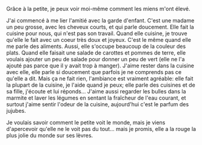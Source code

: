 Grâce à la petite, je peux voir moi-même comment les miens m'ont élevé. 

J'ai commencé à me lier l'amitié avec la garde d'enfant. C'est une madame un peu grosse, avec les cheveux courts, et qui parle doucement. Elle fait la cuisine pour nous, qui n'est pas son travail. Quand elle cuisine, je trouve qu'elle le fait avec un coeur très doux et joyeux. C'est le même quand elle me parle des aliments. Aussi, elle s'occupe beaucoup de la couleur des plats. Quand elle faisait une salade de carottes et pommes de terre, elle voulais ajouter un peu de salade pour donner un peu de vert (elle ne l'a ajouté pas parce que il y avait trop à manger). J'aime rester dans la cuisine avec elle, elle parle si doucement que parfois je ne comprends pas ce qu'elle a dit. Mais ça ne fait rien, l'ambiance est vraiment agréable: elle fait la plupart de la cuisine, je l'aide quand je peux; elle parle des cuisines et de sa fille, j'écoute et lui réponds... J'aime aussi regarder les bulles dans la marmite et laver les légumes en sentant la fraîcheur de l'eau courant, et surtout j'aime sentir l'odeur de la cuisine, aujourd'hui c'est le parfum des jujubes.

Je voulais savoir comment le petite voit le monde, mais je viens d'apercevoir qu'elle ne le voit pas du tout... mais je promis, elle a la rouge la plus jolie du monde sur ses lèvres.